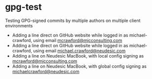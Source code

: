 # gpg-test
Testing GPG-signed commits by multiple authors on multiple client environments
- Adding a line direct on GitHub website while logged in as michael-crawford, using email mcrawford@mjcconsulting.com
- Adding a line direct on GitHub website while logged in as michael-crawford, using email michael.crawford@neudesic.com
- Adding a line on Neudesic MacBook, with local config signing as mcrawford@mjcconsulting.com
- Adding a line on Neudesic MacBook, with global config signing as michaelcrawford@neudesic.com

